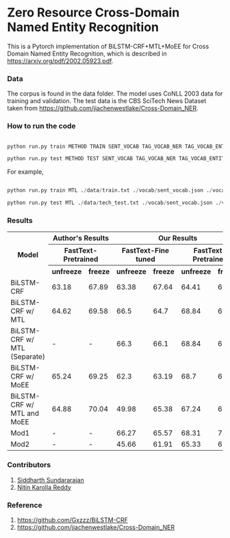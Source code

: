 # Zero Resource Cross-Domain Named Entity Recognition

This is a Pytorch implementation of BiLSTM-CRF+MTL+MoEE for Cross Domain Named Entity Recognition, which is described in https://arxiv.org/pdf/2002.05923.pdf.

### Data

The corpus is found in the data folder. The model uses CoNLL 2003 data for training and validation. The test data is the CBS SciTech News Dataset taken from https://github.com/jiachenwestlake/Cross-Domain_NER. 

### How to run the code

```python

python run.py train METHOD TRAIN SENT_VOCAB TAG_VOCAB_NER TAG_VOCAB_ENTITY [options]

python run.py test METHOD TEST SENT_VOCAB TAG_VOCAB_NER TAG_VOCAB_ENTITY MODEL [options]

```

For example,

```python

python run.py train MTL ./data/train.txt ./vocab/sent_vocab.json ./vocab/tag_vocab_ner.json ./vocab/tag_vocab_entity.json --cuda --validation-every 100 --max-decay 1 --embed-size 300 --max-epoch 100

python run.py test MTL ./data/tech_test.txt ./vocab/sent_vocab.json ./vocab/tag_vocab_ner.json ./vocab/tag_vocab_entity.json ./model/model.pth --cuda --validation-every 100 --max-decay 1 --embed-size 300 --max-epoch 100

```

### Results

<table> 
	<tr> 
		<th rowspan="3">Model</th>
		<th colspan="2">Author's Results</th> 
		<th colspan="4">Our Results</th> 
	</tr> 
	<tr> 
		<th colspan="2">FastText-Pretrained</th>
		<th colspan="2">FastText-Fine tuned</th>
		<th colspan="2">FastText-Pretrained</th>
	</tr> 
	<tr>
		<th>unfreeze</th>
		<th>freeze</th>
		<th>unfreeze</th>
		<th>freeze</th>
		<th>unfreeze</th>
		<th>freeze</th>
	</tr>
	<tr>
		<td>BiLSTM-CRF</td>
		<td>63.18</td>
		<td>67.89</td>
		<td>63.38</td>
		<td>67.64</td>
		<td>64.41</td>
		<td>67.56</td>
	</tr>
	<tr>
		<td>BiLSTM-CRF w/ MTL</td>
		<td>64.62</td>
		<td>69.58</td>
		<td>66.5</td>
		<td>64.7</td>
		<td>68.84</td>
		<td>68.89</td>
	</tr>
	<tr>
		<td>BiLSTM-CRF w/ MTL (Separate)</td>
		<td>-</td>
		<td>-</td>
		<td>66.3</td>
		<td>66.1</td>
		<td>68.84</td>
		<td>68.89</td>
	</tr>
	<tr>
		<td>BiLSTM-CRF w/ MoEE</td>
		<td>65.24</td>
		<td>69.25</td>
		<td>62.3</td>
		<td>63.19</td>
		<td>68.7</td>
		<td>67.94</td>
	</tr>
	<tr>
		<td>BiLSTM-CRF w/ MTL and MoEE</td>
		<td>64.88</td>
		<td>70.04</td>
		<td>49.98</td>
		<td>65.38</td>
		<td>67.24</td>
		<td>68.33</td>
	</tr>
	<tr>
		<td>Mod1</td>
		<td>-</td>
		<td>-</td>
		<td>66.27</td>
		<td>65.57</td>
		<td>68.31</td>
		<td>70.37</td>
	</tr>
	<tr>
		<td>Mod2</td>
		<td>-</td>
		<td>-</td>
		<td>45.66</td>
		<td>61.91</td>
		<td>65.33</td>
		<td>69.36</td>
	</tr>
</table>

		


### Contributors

1. [Siddharth Sundararajan](https://github.com/Siddharthss500)
2. [Nitin Karolla Reddy](https://github.com/nitinkarolla)

### Reference

1. https://github.com/Gxzzz/BiLSTM-CRF
2. https://github.com/jiachenwestlake/Cross-Domain_NER